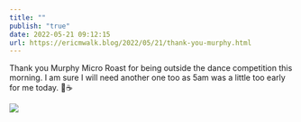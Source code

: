 ```yaml
---
title: ""
publish: "true"
date: 2022-05-21 09:12:15
url: https://ericmwalk.blog/2022/05/21/thank-you-murphy.html
---
```

Thank you Murphy Micro Roast for being outside the dance competition this morning. I am sure I will need another one too as 5am was a little too early for me today. 🥱☕️


![](https://ericmwalk.blog/uploads/2022/04e586b903.jpg)